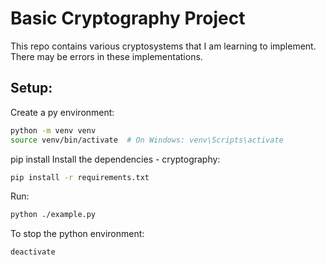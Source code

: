 # Basic Cryptography Project

This repo contains various cryptosystems that I am learning to implement. There may be errors in these implementations.

## Setup:
Create a py environment:
```bash
python -m venv venv
source venv/bin/activate  # On Windows: venv\Scripts\activate
```

pip install 
Install the dependencies - cryptography: 
```bash
pip install -r requirements.txt
```

Run:
```bash
python ./example.py
```

To stop the python environment:
```bash
deactivate
```
